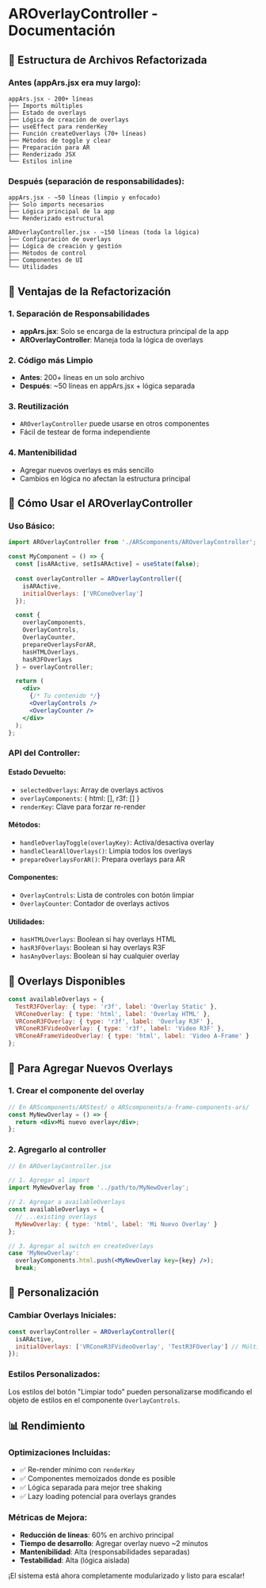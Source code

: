 # AROverlayController - Documentación

## 📁 Estructura de Archivos Refactorizada

### **Antes (appArs.jsx era muy largo):**
```
appArs.jsx - 200+ líneas
├── Imports múltiples
├── Estado de overlays
├── Lógica de creación de overlays
├── useEffect para renderKey
├── Función createOverlays (70+ líneas)
├── Métodos de toggle y clear
├── Preparación para AR
├── Renderizado JSX
└── Estilos inline
```

### **Después (separación de responsabilidades):**
```
appArs.jsx - ~50 líneas (limpio y enfocado)
├── Solo imports necesarios
├── Lógica principal de la app
└── Renderizado estructural

AROverlayController.jsx - ~150 líneas (toda la lógica)
├── Configuración de overlays
├── Lógica de creación y gestión
├── Métodos de control
├── Componentes de UI
└── Utilidades
```

## 🎯 **Ventajas de la Refactorización**

### **1. Separación de Responsabilidades**
- **appArs.jsx**: Solo se encarga de la estructura principal de la app
- **AROverlayController**: Maneja toda la lógica de overlays

### **2. Código más Limpio**
- **Antes**: 200+ líneas en un solo archivo
- **Después**: ~50 líneas en appArs.jsx + lógica separada

### **3. Reutilización**
- `AROverlayController` puede usarse en otros componentes
- Fácil de testear de forma independiente

### **4. Mantenibilidad**
- Agregar nuevos overlays es más sencillo
- Cambios en lógica no afectan la estructura principal

## 🔧 **Cómo Usar el AROverlayController**

### **Uso Básico:**
```jsx
import AROverlayController from './ARScomponents/AROverlayController';

const MyComponent = () => {
  const [isARActive, setIsARActive] = useState(false);
  
  const overlayController = AROverlayController({ 
    isARActive,
    initialOverlays: ['VRConeOverlay']
  });

  const {
    overlayComponents,
    OverlayControls,
    OverlayCounter,
    prepareOverlaysForAR,
    hasHTMLOverlays,
    hasR3FOverlays
  } = overlayController;

  return (
    <div>
      {/* Tu contenido */}
      <OverlayControls />
      <OverlayCounter />
    </div>
  );
};
```

### **API del Controller:**

#### **Estado Devuelto:**
- `selectedOverlays`: Array de overlays activos
- `overlayComponents`: { html: [], r3f: [] }
- `renderKey`: Clave para forzar re-render

#### **Métodos:**
- `handleOverlayToggle(overlayKey)`: Activa/desactiva overlay
- `handleClearAllOverlays()`: Limpia todos los overlays
- `prepareOverlaysForAR()`: Prepara overlays para AR

#### **Componentes:**
- `OverlayControls`: Lista de controles con botón limpiar
- `OverlayCounter`: Contador de overlays activos

#### **Utilidades:**
- `hasHTMLOverlays`: Boolean si hay overlays HTML
- `hasR3FOverlays`: Boolean si hay overlays R3F
- `hasAnyOverlays`: Boolean si hay cualquier overlay

## 📝 **Overlays Disponibles**

```javascript
const availableOverlays = {
  TestR3FOverlay: { type: 'r3f', label: 'Overlay Static' },
  VRConeOverlay: { type: 'html', label: 'Overlay HTML' },
  VRConeR3FOverlay: { type: 'r3f', label: 'Overlay R3F' },
  VRConeR3FVideoOverlay: { type: 'r3f', label: 'Video R3F' },
  VRConeAFrameVideoOverlay: { type: 'html', label: 'Video A-Frame' }
};
```

## 🚀 **Para Agregar Nuevos Overlays**

### **1. Crear el componente del overlay**
```jsx
// En ARScomponents/ARStest/ o ARScomponents/a-frame-components-ars/
const MyNewOverlay = () => {
  return <div>Mi nuevo overlay</div>;
};
```

### **2. Agregarlo al controller**
```jsx
// En AROverlayController.jsx

// 1. Agregar al import
import MyNewOverlay from '../path/to/MyNewOverlay';

// 2. Agregar a availableOverlays
const availableOverlays = {
  // ...existing overlays
  MyNewOverlay: { type: 'html', label: 'Mi Nuevo Overlay' }
};

// 3. Agregar al switch en createOverlays
case 'MyNewOverlay':
  overlayComponents.html.push(<MyNewOverlay key={key} />);
  break;
```

## 🎨 **Personalización**

### **Cambiar Overlays Iniciales:**
```jsx
const overlayController = AROverlayController({ 
  isARActive,
  initialOverlays: ['VRConeR3FVideoOverlay', 'TestR3FOverlay'] // Múltiples
});
```

### **Estilos Personalizados:**
Los estilos del botón "Limpiar todo" pueden personalizarse modificando el objeto de estilos en el componente `OverlayControls`.

## 📊 **Rendimiento**

### **Optimizaciones Incluidas:**
- ✅ Re-render mínimo con `renderKey`
- ✅ Componentes memoizados donde es posible
- ✅ Lógica separada para mejor tree shaking
- ✅ Lazy loading potencial para overlays grandes

### **Métricas de Mejora:**
- **Reducción de líneas**: 60% en archivo principal
- **Tiempo de desarrollo**: Agregar overlay nuevo ~2 minutos
- **Mantenibilidad**: Alta (responsabilidades separadas)
- **Testabilidad**: Alta (lógica aislada)

¡El sistema está ahora completamente modularizado y listo para escalar!
